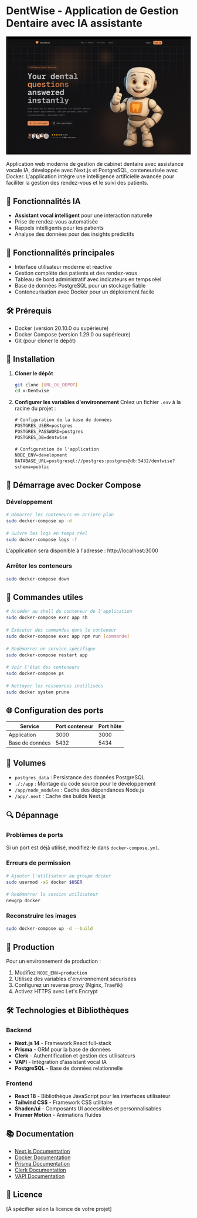 # DentWise - Application de Gestion Dentaire avec IA assistante

![DentWise Logo](public/pub.png)

Application web moderne de gestion de cabinet dentaire avec assistance vocale IA, développée avec Next.js et PostgreSQL, conteneurisée avec Docker. L'application intègre une intelligence artificielle avancée pour faciliter la gestion des rendez-vous et le suivi des patients.

## 🤖 Fonctionnalités IA

- **Assistant vocal intelligent** pour une interaction naturelle
- Prise de rendez-vous automatisée
- Rappels intelligents pour les patients
- Analyse des données pour des insights prédictifs

## 🚀 Fonctionnalités principales

- Interface utilisateur moderne et réactive
- Gestion complète des patients et des rendez-vous
- Tableau de bord administratif avec indicateurs en temps réel
- Base de données PostgreSQL pour un stockage fiable
- Conteneurisation avec Docker pour un déploiement facile

## 🛠 Prérequis

- Docker (version 20.10.0 ou supérieure)
- Docker Compose (version 1.29.0 ou supérieure)
- Git (pour cloner le dépôt)

## 🚀 Installation

1. **Cloner le dépôt**
   ```bash
   git clone [URL_DU_DEPOT]
   cd x-Dentwise
   ```

2. **Configurer les variables d'environnement**
   Créez un fichier `.env` à la racine du projet :
   ```env
   # Configuration de la base de données
   POSTGRES_USER=postgres
   POSTGRES_PASSWORD=postgres
   POSTGRES_DB=dentwise
   
   # Configuration de l'application
   NODE_ENV=development
   DATABASE_URL=postgresql://postgres:postgres@db:5432/dentwise?schema=public
   ```

## 🐳 Démarrage avec Docker Compose

### Développement

```bash
# Démarrer les conteneurs en arrière-plan
sudo docker-compose up -d

# Suivre les logs en temps réel
sudo docker-compose logs -f
```

L'application sera disponible à l'adresse : http://localhost:3000

### Arrêter les conteneurs

```bash
sudo docker-compose down
```

## 🔧 Commandes utiles

```bash
# Accéder au shell du conteneur de l'application
sudo docker-compose exec app sh

# Exécuter des commandes dans le conteneur
sudo docker-compose exec app npm run [commande]

# Redémarrer un service spécifique
sudo docker-compose restart app

# Voir l'état des conteneurs
sudo docker-compose ps

# Nettoyer les ressources inutilisées
sudo docker system prune
```

## 🌐 Configuration des ports

| Service | Port conteneur | Port hôte |
|---------|----------------|-----------|
| Application | 3000 | 3000 |
| Base de données | 5432 | 5434 |

## 💾 Volumes

- `postgres_data` : Persistance des données PostgreSQL
- `./:/app` : Montage du code source pour le développement
- `/app/node_modules` : Cache des dépendances Node.js
- `/app/.next` : Cache des builds Next.js

## 🔍 Dépannage

### Problèmes de ports

Si un port est déjà utilisé, modifiez-le dans `docker-compose.yml`.

### Erreurs de permission

```bash
# Ajouter l'utilisateur au groupe docker
sudo usermod -aG docker $USER

# Redémarrer la session utilisateur
newgrp docker
```

### Reconstruire les images

```bash
sudo docker-compose up -d --build
```

## 🚀 Production

Pour un environnement de production :
1. Modifiez `NODE_ENV=production`
2. Utilisez des variables d'environnement sécurisées
3. Configurez un reverse proxy (Nginx, Traefik)
4. Activez HTTPS avec Let's Encrypt

## 🛠️ Technologies et Bibliothèques

### Backend
- **Next.js 14** - Framework React full-stack
- **Prisma** - ORM pour la base de données
- **Clerk** - Authentification et gestion des utilisateurs
- **VAPI** - Intégration d'assistant vocal IA
- **PostgreSQL** - Base de données relationnelle

### Frontend
- **React 18** - Bibliothèque JavaScript pour les interfaces utilisateur
- **Tailwind CSS** - Framework CSS utilitaire
- **Shadcn/ui** - Composants UI accessibles et personnalisables
- **Framer Motion** - Animations fluides

## 📚 Documentation

- [Next.js Documentation](https://nextjs.org/docs)
- [Docker Documentation](https://docs.docker.com/)
- [Prisma Documentation](https://www.prisma.io/docs/)
- [Clerk Documentation](https://clerk.com/docs)
- [VAPI Documentation](https://docs.vapi.ai/)

## 📝 Licence

[À spécifier selon la licence de votre projet]
